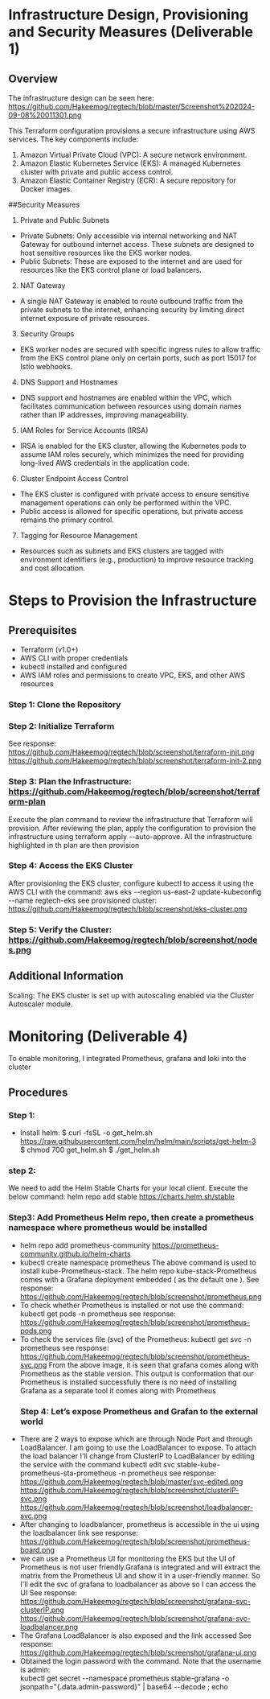 # Infrastructure Design, Provisioning and Security Measures (Deliverable 1)

## Overview

The infrastructure design can be seen here: https://github.com/Hakeemog/regtech/blob/master/Screenshot%202024-09-08%20011301.png

This Terraform configuration provisions a secure infrastructure using AWS services. The key components include:

1. Amazon Virtual Private Cloud (VPC): A secure network environment.
2. Amazon Elastic Kubernetes Service (EKS): A managed Kubernetes cluster with private and public access control.
3. Amazon Elastic Container Registry (ECR): A secure repository for Docker images.
   
##Security Measures
1. Private and Public Subnets
- Private Subnets: Only accessible via internal networking and NAT Gateway for outbound internet access. These subnets are designed to host sensitive resources like the EKS worker nodes.
- Public Subnets: These are exposed to the internet and are used for resources like the EKS control plane or load balancers.
2. NAT Gateway
- A single NAT Gateway is enabled to route outbound traffic from the private subnets to the internet, enhancing security by limiting direct internet exposure of private resources.
3. Security Groups
- EKS worker nodes are secured with specific ingress rules to allow traffic from the EKS control plane only on certain ports, such as port 15017 for Istio webhooks.
4. DNS Support and Hostnames
- DNS support and hostnames are enabled within the VPC, which facilitates communication between resources using domain names rather than IP addresses, improving manageability.
5. IAM Roles for Service Accounts (IRSA)
- IRSA is enabled for the EKS cluster, allowing the Kubernetes pods to assume IAM roles securely, which minimizes the need for providing long-lived AWS credentials in the application code.
6. Cluster Endpoint Access Control
- The EKS cluster is configured with private access to ensure sensitive management operations can only be performed within the VPC.
- Public access is allowed for specific operations, but private access remains the primary control.
7. Tagging for Resource Management
- Resources such as subnets and EKS clusters are tagged with environment identifiers (e.g., production) to improve resource tracking and cost allocation.
  
# Steps to Provision the Infrastructure

## Prerequisites
- Terraform (v1.0+)
- AWS CLI with proper credentials
- kubectl installed and configured
- AWS IAM roles and permissions to create VPC, EKS, and other AWS resources
  
### Step 1: Clone the Repository
###   Step 2: Initialize Terraform
See response:  https://github.com/Hakeemog/regtech/blob/screenshot/terraform-init.png
 https://github.com/Hakeemog/regtech/blob/screenshot/terraform-init-2.png
### Step 3: Plan the Infrastructure:  https://github.com/Hakeemog/regtech/blob/screenshot/terraform-plan
Execute the plan command to review the infrastructure that Terraform will provision. After reviewing the plan, apply the configuration to provision the infrastructure using terraform apply --auto-approve.
All the infrastructure highlighted in th plan are then provision
### Step 4: Access the EKS Cluster
After provisioning the EKS cluster, configure kubectl to access it using the AWS CLI with the command: aws eks --region us-east-2 update-kubeconfig --name regtech-eks
see provisioned cluster: https://github.com/Hakeemog/regtech/blob/screenshot/eks-cluster.png
### Step 5: Verify the Cluster: https://github.com/Hakeemog/regtech/blob/screenshot/nodes.png

## Additional Information 
Scaling: The EKS cluster is set up with autoscaling enabled via the Cluster Autoscaler module.

# Monitoring (Deliverable 4)

To enable monitoring, I integrated Prometheus, grafana and loki into the cluster
## Procedures
### Step 1:
- Install helm:                                                                                                                                                     $ curl -fsSL -o get_helm.sh https://raw.githubusercontent.com/helm/helm/main/scripts/get-helm-3
$ chmod 700 get_helm.sh
$ ./get_helm.sh
### step 2:
We need to add the Helm Stable Charts for your local client. Execute the below command:
helm repo add stable https://charts.helm.sh/stable

### Step3: Add Prometheus Helm repo, then create a prometheus namespace where prometheus would be installed
- helm repo add prometheus-community https://prometheus-community.github.io/helm-charts
- kubectl create namespace prometheus
The above command is used to install kube-Prometheus-stack. The helm repo kube-stack-Prometheus comes with a Grafana deployment embedded ( as the default one ).
See response: https://github.com/Hakeemog/regtech/blob/screenshot/prometheus.png
- To check whether Prometheus is installed or not use the command: kubectl get pods -n prometheus
  see response: https://github.com/Hakeemog/regtech/blob/screenshot/prometheus-pods.png
- To check the services file (svc) of the Prometheus: kubectl get svc -n prometheus
  see response:  https://github.com/Hakeemog/regtech/blob/screenshot/prometheus-svc.png
  From the above image, it is seen that grafana comes along with Prometheus as the stable version. This output is conformation that our Prometheus is installed 
  successfully there is no need of installing Grafana as a separate tool it comes along with Prometheus
  ### Step 4: Let’s expose Prometheus and Grafan to the external world
- There are 2 ways to expose which are through Node Port and through LoadBalancer. I am going to use the LoadBalancer to expose. To attach the load balancer I'll 
  change from ClusterIP to LoadBalancer by editing the service with the command
  kubectl edit svc stable-kube-prometheus-sta-prometheus -n prometheus
  see response: https://github.com/Hakeemog/regtech/blob/master/svc-edited.png
                https://github.com/Hakeemog/regtech/blob/screenshot/clusterIP-svc.png
                https://github.com/Hakeemog/regtech/blob/screenshot/loadbalancer-svc.png
- After changing to loadbalancer, prometheus is accessible in the ui using the loadbalancer link
  see response: https://github.com/Hakeemog/regtech/blob/screenshot/prometheus-board.png
- we can use a Prometheus UI for monitoring the EKS but the UI of Prometheus is not user friendly.Grafana is integrated and will extract the matrix from the 
  Prometheus UI and show it in a user-friendly manner. So I'll edit the svc of grafana to loadbalancer as above so I can access the UI
  See response:   https://github.com/Hakeemog/regtech/blob/screenshot/grafana-svc-clusterIP.png
                  https://github.com/Hakeemog/regtech/blob/screenshot/grafana-svc-loadbalancer.png
- The Grafana LoadBalancer is also exposed and the link accessed
  See response:  https://github.com/Hakeemog/regtech/blob/screenshot/grafana-ui.png
- Obtained the login password with the command. Note that the username is admin:                                                                                                          
  kubectl get secret --namespace prometheus stable-grafana -o jsonpath="{.data.admin-password}" | base64 --decode ; echo              


